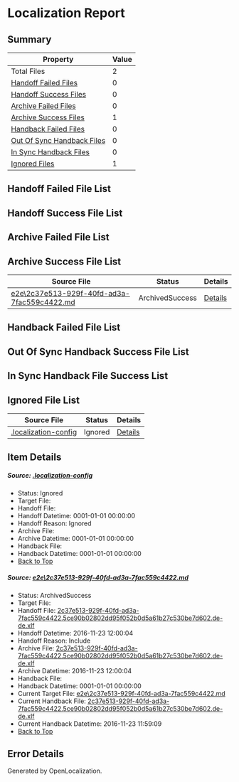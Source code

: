 # <a name='report-top'></a> Localization Report

## Summary
 Property | Value 
 -------- | ----- 
 Total Files | 2
[ Handoff Failed Files ](#handoff-failed-list)| 0
[ Handoff Success Files ](#handoff-success-list)| 0
[ Archive Failed Files ](#archive-failed-list)| 0
[ Archive Success Files ](#archive-success-list)| 1
[ Handback Failed Files ](#handback-failed-list)| 0
[ Out Of Sync Handback Files ](#outofsync-handback-success-list)| 0
[ In Sync Handback Files ](#insync-handback-success-list)| 0
[ Ignored Files ](#ignored-list)| 1

## <a name='handoff-failed-list'></a> Handoff Failed File List

## <a name='handoff-success-list'></a> Handoff Success File List

## <a name='archive-failed-list'></a> Archive Failed File List

## <a name='archive-success-list'></a> Archive Success File List
 Source File | Status | Details 
 ----------- | ------ | ------- 
 [e2e\2c37e513-929f-40fd-ad3a-7fac559c4422.md](https://github.com/OpenLocalizationTestOrg/ol-test0/blob/70c8d01e1cd22392d5e86e6bffeff1da702c098e/e2e/2c37e513-929f-40fd-ad3a-7fac559c4422.md) | ArchivedSuccess | [Details](#8e4ccc1f0f744edbc2a4054d44d7ffc8ce1ba5871)

## <a name='handback-failed-list'></a> Handback Failed File List

## <a name='outofsync-handback-success-list'></a> Out Of Sync Handback Success File List

## <a name='insync-handback-success-list'></a> In Sync Handback File Success List

## <a name='ignored-list'></a> Ignored File List
 Source File | Status | Details 
 ----------- | ------ | ------- 
 [.localization-config](https://github.com/OpenLocalizationTestOrg/ol-test0/blob/70c8d01e1cd22392d5e86e6bffeff1da702c098e/.localization-config) | Ignored | [Details](#c268a05ecaa7ec85942ed632c29928ee5bd6da8d0)

## Item Details
##### <a name='c268a05ecaa7ec85942ed632c29928ee5bd6da8d0'></a> Source: [.localization-config](https://github.com/OpenLocalizationTestOrg/ol-test0/blob/70c8d01e1cd22392d5e86e6bffeff1da702c098e/.localization-config)
* Status: Ignored
* Target File: 
* Handoff File: 
* Handoff Datetime: 0001-01-01 00:00:00
* Handoff Reason: Ignored
* Archive File: 
* Archive Datetime: 0001-01-01 00:00:00
* Handback File: 
* Handback Datetime: 0001-01-01 00:00:00
* [Back to Top](#report-top)

##### <a name='8e4ccc1f0f744edbc2a4054d44d7ffc8ce1ba5871'></a> Source: [e2e\2c37e513-929f-40fd-ad3a-7fac559c4422.md](https://github.com/OpenLocalizationTestOrg/ol-test0/blob/70c8d01e1cd22392d5e86e6bffeff1da702c098e/e2e/2c37e513-929f-40fd-ad3a-7fac559c4422.md)
* Status: ArchivedSuccess
* Target File: 
* Handoff File: [2c37e513-929f-40fd-ad3a-7fac559c4422.5ce90b02802dd95f052b0d5a61b27c530be7d602.de-de.xlf](https://github.com/OpenLocalizationTestOrg/ol-test0-handoff/blob/718de1492cf4e927c3887a10573f2946b9a93c55/ol-handoff/OpenLocalizationTestOrg/ol-test0-dede/qimu/ht/2c37e513-929f-40fd-ad3a-7fac559c4422.5ce90b02802dd95f052b0d5a61b27c530be7d602.de-de.xlf)
* Handoff Datetime: 2016-11-23 12:00:04
* Handoff Reason: Include
* Archive File: [2c37e513-929f-40fd-ad3a-7fac559c4422.5ce90b02802dd95f052b0d5a61b27c530be7d602.de-de.xlf](https://github.com/OpenLocalizationTestOrg/ol-test0-handoff/blob/5d51b3a3a8b5b3bffe7da3af498bb2c69c95fafc/ol-archive/OpenLocalizationTestOrg/ol-test0-dede/qimu/ht/2c37e513-929f-40fd-ad3a-7fac559c4422.5ce90b02802dd95f052b0d5a61b27c530be7d602.de-de.xlf)
* Archive Datetime: 2016-11-23 12:00:04
* Handback File: 
* Handback Datetime: 0001-01-01 00:00:00
* Current Target File: [e2e\2c37e513-929f-40fd-ad3a-7fac559c4422.md](https://github.com/OpenLocalizationTestOrg/ol-test0-dede/blob/e30c551efeb2d97092880367bfc1b9bccf92e652/e2e/2c37e513-929f-40fd-ad3a-7fac559c4422.md)
* Current Handback File: [2c37e513-929f-40fd-ad3a-7fac559c4422.5ce90b02802dd95f052b0d5a61b27c530be7d602.de-de.xlf](https://github.com/OpenLocalizationTestOrg/ol-test0-handback/blob/c90b5c3fa3d85ee0fb57cc815bacccfac782134d/ol-handback/OpenLocalizationTestOrg/ol-test0-dede/qimu/ht/2c37e513-929f-40fd-ad3a-7fac559c4422.5ce90b02802dd95f052b0d5a61b27c530be7d602.de-de.xlf)
* Current Handback Datetime: 2016-11-23 11:59:09
* [Back to Top](#report-top)


## Error Details

Generated by OpenLocalization.
